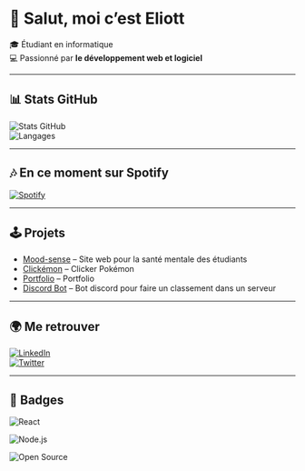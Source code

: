 # 👋 Salut, moi c’est Eliott

🎓 Étudiant en informatique   
💻 Passionné par **le développement web et logiciel**  

---

## 📊 Stats GitHub
![Stats GitHub](https://github-readme-stats.vercel.app/api?username=eliott-colin&show_icons=true&theme=tokyonight)  
![Langages](https://github-readme-stats.vercel.app/api/top-langs/?username=eliott-colin&layout=compact&theme=tokyonight)  

---

## 🎶 En ce moment sur Spotify
[![Spotify](https://img.shields.io/badge/Spotify-Ecouter%20ma%20musique-1DB954?logo=spotify&style=for-the-badge)](https://open.spotify.com/user/31xtf5bpkpd52fszbtzmssa5b5wi)

---

## 🕹️ Projets
- [Mood-sense](https://eliott-colin.github.io/Mood-sense/) – Site web pour la santé mentale des étudiants 
- [Clickémon](https://github.com/eliott-colin/clicker-game) – Clicker Pokémon
- [Portfolio](https://github.com/eliott-colin/portfolio-vite) – Portfolio
- [Discord Bot](https://github.com/TON_PSEUDO/discord-bot) – Bot discord pour faire un classement dans un serveur 

---

## 🌍 Me retrouver
[![LinkedIn](https://img.shields.io/badge/LinkedIn-Eliott-blue?logo=linkedin)](https://linkedin.com/in/eliott-colin)  
[![Twitter](https://img.shields.io/badge/Twitter-@eliott_dev_-1DA1F2?logo=twitter)](https://twitter.com/eliott_dev_)  

---


## 🎨 Badges

![React](https://img.shields.io/badge/React-Lover-61DAFB?logo=react&style=for-the-badge)

![Node.js](https://img.shields.io/badge/Node.js-Backend-339933?logo=node.js&style=for-the-badge) 

![Open Source](https://img.shields.io/badge/Open%20Source-Contributor-FF69B4?style=for-the-badge)  


